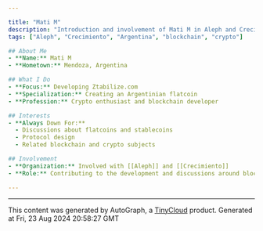 ```yaml
---

title: "Mati M"
description: "Introduction and involvement of Mati M in Aleph and Crecimiento"
tags: ["Aleph", "Crecimiento", "Argentina", "blockchain", "crypto"]

## About Me
- **Name:** Mati M
- **Hometown:** Mendoza, Argentina

## What I Do
- **Focus:** Developing Ztabilize.com
- **Specialization:** Creating an Argentinian flatcoin
- **Profession:** Crypto enthusiast and blockchain developer

## Interests
- **Always Down For:** 
  - Discussions about flatcoins and stablecoins
  - Protocol design
  - Related blockchain and crypto subjects

## Involvement
- **Organization:** Involved with [[Aleph]] and [[Crecimiento]]
- **Role:** Contributing to the development and discussions around blockchain technology and crypto solutions

---
```


---
This content was generated by AutoGraph, a [TinyCloud](https://tinycloud.xyz/) product.
Generated at Fri, 23 Aug 2024 20:58:27 GMT